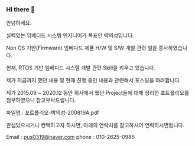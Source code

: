 ### Hi there 👋

안녕하세요. 

실력있는 임베디드 시스템 엔지니어가 목표인 박의성입니다.

Non OS 기반(Firmware) 임베디드 제품 H/W 및 S/W 개발 관련 일을 종사하였습니다.

현재, RTOS 기반 임베디드 시스템 개발 관련 Skill을 키우고 있습니다.

제가 지금까지 했던 내용 및 현재 진행 중인 내용과 관련해서 포스팅을 하려합니다.

제가 2015.09 ~ 2020.12 동안 회사에서 했던 Project들에 대해 정리한 포트폴리오를 첨부하였으니 참고부탁드립니다.

파일명 : 포트폴리오-박의성-200819A.pdf

관심있으시거나 컨택하고자 하시면, 아래의 연락처를 참고하시어 연락하시면됩니다.

Email : pus0319@naver.com
phone : 010-2625-0986





<!--
**pus0319/pus0319** is a ✨ _special_ ✨ repository because its `README.md` (this file) appears on your GitHub profile.

Here are some ideas to get you started:

- 🔭 I’m currently working on ...
- 🌱 I’m currently learning ...
- 👯 I’m looking to collaborate on ...
- 🤔 I’m looking for help with ...
- 💬 Ask me about ...
- 📫 How to reach me: ...
- 😄 Pronouns: ...
- ⚡ Fun fact: ...
-->
